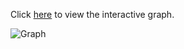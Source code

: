 Click [here](https://cbgithub7.github.io/Materials-Tree/index.html) to view the interactive graph.

![Graph](https://username.github.io/repositoryname/graph.png)
